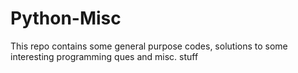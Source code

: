 # Python-Misc
This repo contains some general purpose codes, solutions to some interesting programming ques and misc. stuff
